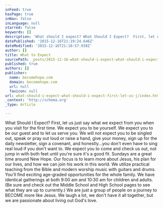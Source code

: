 ```yaml
---
inFeed: true
hasPage: true
inNav: false
inLanguage: null
starred: false
keywords: []
description: 'What should I expect? What Should I Expect?  First, let us just say what we expect from you when you visit for the first time. We expect you to be yourself. We '
datePublished: '2015-12-16T21:19:24.646Z'
dateModified: '2015-12-16T21:18:57.938Z'
author: []
title: What to Expect
sourcePath: _posts/2015-12-16-what-should-i-expect-what-should-i-expect-first-let-us-j.md
published: true
authors: []
publisher:
  name: becomehope.com
  domain: becomehope.com
  url: null
  favicon: null
url: what-should-i-expect-what-should-i-expect-first-let-us-j/index.html
_context: 'http://schema.org'
_type: Article

---
```

What Should I Expect? First, let us just say what we expect from you when you visit for the first time. We expect you to be yourself. We expect you to be our guest and to let us serve you. We will not expect you to be singled out, speak or pray out loud or raise a hand, give your money, sign up for the daily newsletter, sign a covenant, and honestly...you don't even have to sing real loud if you don't want to. We expect you to come and check us out, not jump in with both feet until you're sure it's a good fit. Sundays are a great time around New Hope. Our focus is to learn more about Jesus, his plan for our lives, and how we can join his work in this world. We utilize practical teaching from the Bible and modern worship music with guitars and drums. You'll find exciting age-graded opportunities for the whole family. We have identical gatherings at both 9:00 am and 10:30 am for children and adults. (Be sure and check out the Middle School and High School pages to see what they are up to currently.) We are just a group of people on a journey to BECOME more like Jesus. We laugh a lot, we don't have it all together, but we are passionate about living out God's love.